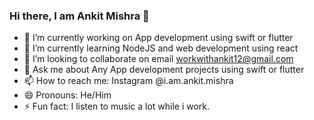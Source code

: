 ### Hi there, I am Ankit Mishra 👋




- 🔭 I’m currently working on App development using swift or flutter
- 🌱 I’m currently learning NodeJS and web development using react
- 👯 I’m looking to collaborate on email workwithankit12@gmail.com
- 💬 Ask me about Any App development projects using swift or flutter
- 📫 How to reach me: Instagram @i.am.ankit.mishra
- 😄 Pronouns: He/Him
- ⚡ Fun fact: I listen to music a lot while i work.

